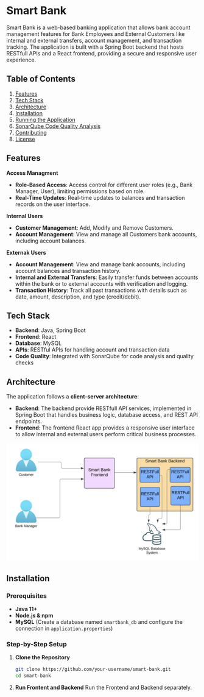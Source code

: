 # Smart Bank

Smart Bank is a web-based banking application that allows bank account management features for Bank Employees and External Customers like internal and external transfers, account management, and transaction tracking. The application is built with a Spring Boot backend that hosts RESTfull APIs and a React frontend, providing a secure and responsive user experience.

## Table of Contents
1. [Features](#features)
2. [Tech Stack](#tech-stack)
3. [Architecture](#architecture)
4. [Installation](#installation)
5. [Running the Application](#running-the-application)
6. [SonarQube Code Quality Analysis](#sonarqube-code-quality-analysis)
7. [Contributing](#contributing)
8. [License](#license)

## Features

**Access Managment**
- **Role-Based Access**: Access control for different user roles (e.g., Bank Manager, User), limiting permissions based on role.
- **Real-Time Updates**: Real-time updates to balances and transaction records on the user interface.

**Internal Users**
- **Customer Management**: Add, Modify and Remove Customers.
- **Account Management**: View and manage all Customers bank accounts, including account balances.
  
**Externak Users**
- **Account Management**: View and manage bank accounts, including account balances and transaction history.
- **Internal and External Transfers**: Easily transfer funds between accounts within the bank or to external accounts with verification and logging.
- **Transaction History**: Track all past transactions with details such as date, amount, description, and type (credit/debit).

## Tech Stack

- **Backend**: Java, Spring Boot
- **Frontend**: React
- **Database**: MySQL
- **APIs**: RESTful APIs for handling account and transaction data
- **Code Quality**: Integrated with SonarQube for code analysis and quality checks

## Architecture

The application follows a **client-server architecture**:
- **Backend**: The backend provide RESTfull API services, implemented in Spring Boot that handles business logic, database access, and REST API endpoints.
- **Frontend**: The frontend React app provides a responsive user interface to allow internal and external users perform critical business processes.

![Architecture Diagram](Documents/SmartBankSolutionArchitecture.jpg) 

## Installation

### Prerequisites
- **Java 11+**
- **Node.js & npm**
- **MySQL** (Create a database named `smartbank_db` and configure the connection in `application.properties`)

### Step-by-Step Setup

1. **Clone the Repository**
   ```bash
   git clone https://github.com/your-username/smart-bank.git
   cd smart-bank

2. **Run Frontent and Backend**
   Run the Frontend and Backend separately.  
